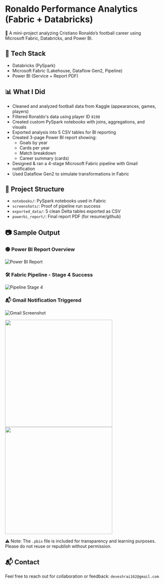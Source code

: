 # Ronaldo Performance Analytics (Fabric + Databricks)

🎯 A mini-project analyzing Cristiano Ronaldo’s football career using Microsoft Fabric, Databricks, and Power BI.

## 🔧 Tech Stack
- Databricks (PySpark)
- Microsoft Fabric (Lakehouse, Dataflow Gen2, Pipeline)
- Power BI (Service + Report PDF)

## 📊 What I Did
- Cleaned and analyzed football data from Kaggle (appearances, games, players)
- Filtered Ronaldo's data using player ID `8198`
- Created custom PySpark notebooks with joins, aggregations, and visuals
- Exported analysis into 5 CSV tables for BI reporting
- Created 3-page Power BI report showing:
  - Goals by year
  - Cards per year
  - Match breakdown
  - Career summary (cards)
- Designed & ran a 4-stage Microsoft Fabric pipeline with Gmail notification
- Used Dataflow Gen2 to simulate transformations in Fabric

## 📁 Project Structure
- `notebooks/`: PySpark notebooks used in Fabric
- `screenshots/`: Proof of pipeline run success
- `exported_data/`: 5 clean Delta tables exported as CSV
- `powerbi_report/`: Final report PDF (for resume/github)

## 📷 Sample Output

### 🟢 Power BI Report Overview
![Power BI Report](screenshots/ronaldo_report_screenshot.png)

### 🛠️ Fabric Pipeline - Stage 4 Success
![Pipeline Stage 4](https://github.com/yourusername/ronaldo-performance-analytics-fabric-databricks/blob/main/screenshots/pipeline_stage4_run.png)

### 📬 Gmail Notification Triggered
![Gmail Screenshot](screenshots/gmail_notification_success.png)

<p float="left">
  <img src="screenshots/pipeline_stage4_run.png" width="350"/>
  <img src="screenshots/gmail_notification_success.png" width="350"/>
</p>


⚠️ Note: The `.pbix` file is included for transparency and learning purposes. Please do not reuse or republish without permission.

## 📬 Contact
Feel free to reach out for collaboration or feedback: `deveshrai162@gmail.com`
